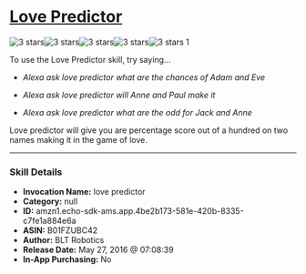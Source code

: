# [Love Predictor](http://alexa.amazon.com/#skills/amzn1.echo-sdk-ams.app.4be2b173-581e-420b-8335-c7fe1a884e6a)
![3 stars](../../images/ic_star_black_18dp_1x.png)![3 stars](../../images/ic_star_black_18dp_1x.png)![3 stars](../../images/ic_star_black_18dp_1x.png)![3 stars](../../images/ic_star_border_black_18dp_1x.png)![3 stars](../../images/ic_star_border_black_18dp_1x.png) 1

To use the Love Predictor skill, try saying...

* *Alexa ask love predictor what are the chances of Adam and Eve*

* *Alexa ask love predictor will Anne and Paul make it*

* *Alexa ask love predictor what are the odd for Jack and Anne*

Love predictor will give you are percentage score out of a hundred on two names making it in the game of love.

***

### Skill Details

* **Invocation Name:** love predictor
* **Category:** null
* **ID:** amzn1.echo-sdk-ams.app.4be2b173-581e-420b-8335-c7fe1a884e6a
* **ASIN:** B01FZUBC42
* **Author:** BLT Robotics
* **Release Date:** May 27, 2016 @ 07:08:39
* **In-App Purchasing:** No
